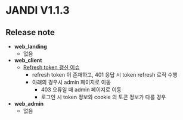 # JANDI V1.1.3
## Release note
- **web_landing**
  - 없음
- **web_client**
  - [Refresh token 갱신 이슈](http://its.tosslab.com/browse/JND-3451)
    - refresh token 이 존재하고, 401 응답 시 token refresh 로직 수행
    - 아래의 경우시 admin 페이지로 이동
      - 403 오류일 때 admin 페이지로 이동
      - 로그인 시 token 정보와 cookie 의 토큰 정보가 다를 경우
- **web_admin**
  - 없음


